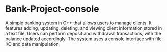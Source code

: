 # Bank-Project-console
A simple banking system in C++ that allows users to manage clients. It features adding, updating, deleting, and viewing client information stored in a text file. Users can perform deposit and withdrawal transactions, with the balance updated accordingly. The system uses a console interface with file I/O and data manipulation.
